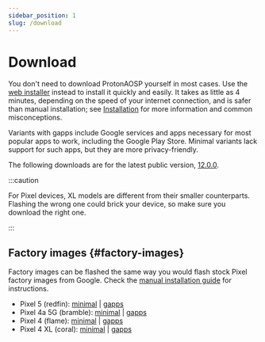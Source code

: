 ```yaml
---
sidebar_position: 1
slug: /download
---
```


# Download

You don't need to download ProtonAOSP yourself in most cases. Use the [web installer](install/web.mdx) instead to install it quickly and easily. It takes as little as 4 minutes, depending on the speed of your internet connection, and is safer than manual installation; see [Installation](install/install.md) for more information and common misconceptions.

Variants with gapps include Google services and apps necessary for most popular apps to work, including the Google Play Store. Minimal variants lack support for such apps, but they are more privacy-friendly.

The following downloads are for the latest public version, [12.0.0](../versions/12/12.0.0.md).

:::caution

For Pixel devices, XL models are different from their smaller counterparts. Flashing the wrong one could brick your device, so make sure you download the right one.

:::

## Factory images {#factory-images}

Factory images can be flashed the same way you would flash stock Pixel factory images from Google. Check the [manual installation guide](install/manual.mdx) for instructions.

- Pixel 5 (redfin): [minimal](https://github.com/ProtonAOSP/android_device_google_redbull/releases/download/v12.0.0/proton-aosp_redfin-factory_12.0.0.zip) | [gapps](https://github.com/ProtonAOSP/android_device_google_redbull/releases/download/v12.0.0/proton-aosp_redfin-factory_12.0.0-gapps.zip)
- Pixel 4a 5G (bramble): [minimal](https://github.com/ProtonAOSP/android_device_google_redbull/releases/download/v12.0.0/proton-aosp_bramble-factory_12.0.0.zip) | [gapps](https://github.com/ProtonAOSP/android_device_google_redbull/releases/download/v12.0.0/proton-aosp_bramble-factory_12.0.0-gapps.zip)
- Pixel 4 (flame): [minimal](https://github.com/ProtonAOSP/android_device_google_coral/releases/download/v12.0.0/proton-aosp_flame-factory_12.0.0.zip) | [gapps](https://github.com/ProtonAOSP/android_device_google_coral/releases/download/v12.0.0/proton-aosp_flame-factory_12.0.0-gapps.zip)
- Pixel 4 XL (coral): [minimal](https://github.com/ProtonAOSP/android_device_google_coral/releases/download/v12.0.0/proton-aosp_coral-factory_12.0.0.zip) | [gapps](https://github.com/ProtonAOSP/android_device_google_coral/releases/download/v12.0.0/proton-aosp_coral-factory_12.0.0-gapps.zip)
